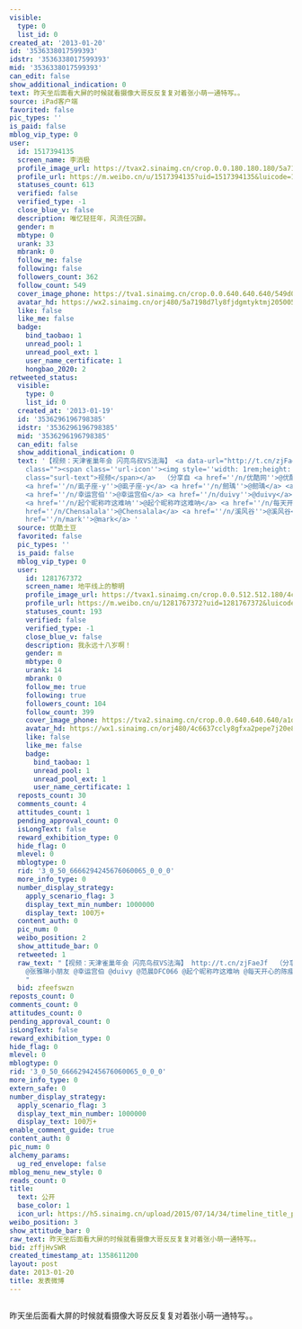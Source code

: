 ```yaml
---
visible:
  type: 0
  list_id: 0
created_at: '2013-01-20'
id: '3536338017599393'
idstr: '3536338017599393'
mid: '3536338017599393'
can_edit: false
show_additional_indication: 0
text: 昨天坐后面看大屏的时候就看摄像大哥反反复复对着张小萌一通特写。。
source: iPad客户端
favorited: false
pic_types: ''
is_paid: false
mblog_vip_type: 0
user:
  id: 1517394135
  screen_name: 李消极
  profile_image_url: https://tvax2.sinaimg.cn/crop.0.0.180.180.180/5a7198d7ly8fjdgmtyktmj20500500so.jpg?KID=imgbed,tva&Expires=1606399748&ssig=Ub%2BDQCuS4k
  profile_url: https://m.weibo.cn/u/1517394135?uid=1517394135&luicode=10000011&lfid=2304131517394135_-_WEIBO_SECOND_PROFILE_WEIBO
  statuses_count: 613
  verified: false
  verified_type: -1
  close_blue_v: false
  description: 唯忆轻狂年，风流任沉醉。
  gender: m
  mbtype: 0
  urank: 33
  mbrank: 0
  follow_me: false
  following: false
  followers_count: 362
  follow_count: 549
  cover_image_phone: https://tva1.sinaimg.cn/crop.0.0.640.640.640/549d0121tw1egm1kjly3jj20hs0hsq4f.jpg
  avatar_hd: https://wx2.sinaimg.cn/orj480/5a7198d7ly8fjdgmtyktmj20500500so.jpg
  like: false
  like_me: false
  badge:
    bind_taobao: 1
    unread_pool: 1
    unread_pool_ext: 1
    user_name_certificate: 1
    hongbao_2020: 2
retweeted_status:
  visible:
    type: 0
    list_id: 0
  created_at: '2013-01-19'
  id: '3536296196798385'
  idstr: '3536296196798385'
  mid: '3536296196798385'
  can_edit: false
  show_additional_indication: 0
  text: '【视频：天津雀巢年会 闪亮鸟叔VS法海】 <a data-url="http://t.cn/zjFaeJf" target="_blank" href="https://weibo.cn/sinaurl?url_type=1&object_type=&pos=1&luicode=10000011&lfid=2304131517394135_-_WEIBO_SECOND_PROFILE_WEIBO&u=http%3A%2F%2Fv.youku.com%2Fv_show%2Fid_XNTA0MTQ5MTMy.html%3Furl_type%3D1%26object_type%3D%26pos%3D1"
    class=""><span class=''url-icon''><img style=''width: 1rem;height: 1rem'' src=''http://u1.sinaimg.cn/upload/2014/10/16/timeline_card_small_video_default.png''></span><span
    class="surl-text">视频</span></a>  （分享自 <a href=''/n/优酷网''>@优酷网</a>）<a href=''/n/徐徐道来啦''>@徐徐道来啦</a>
    <a href=''/n/虱子座-y''>@虱子座-y</a> <a href=''/n/劒瑀''>@劒瑀</a> <a href=''/n/张雅琳小朋友''>@张雅琳小朋友</a>
    <a href=''/n/幸运宫伯''>@幸运宫伯</a> <a href=''/n/duivy''>@duivy</a> <a href=''/n/范晨DFC066''>@范晨DFC066</a>
    <a href=''/n/起个昵称咋这难呐''>@起个昵称咋这难呐</a> <a href=''/n/每天开心的陈瘦瘦''>@每天开心的陈瘦瘦</a> <a
    href=''/n/Chensalala''>@Chensalala</a> <a href=''/n/溪风谷''>@溪风谷</a> <a href=''/n/李消极''>@李消极</a>  视频已经上传啦，高清的还得等一会，话说宫叔太给力啦！！<a
    href=''/n/mark''>@mark</a> '
  source: 优酷土豆
  favorited: false
  pic_types: ''
  is_paid: false
  mblog_vip_type: 0
  user:
    id: 1281767372
    screen_name: 地平线上的黎明
    profile_image_url: https://tvax1.sinaimg.cn/crop.0.0.512.512.180/4c6637ccly8gfxa2pepe7j20e80e8dg7.jpg?KID=imgbed,tva&Expires=1606399748&ssig=c9BytOI3PZ
    profile_url: https://m.weibo.cn/u/1281767372?uid=1281767372&luicode=10000011&lfid=2304131517394135_-_WEIBO_SECOND_PROFILE_WEIBO
    statuses_count: 193
    verified: false
    verified_type: -1
    close_blue_v: false
    description: 我永远十八岁啊！
    gender: m
    mbtype: 0
    urank: 14
    mbrank: 0
    follow_me: true
    following: true
    followers_count: 104
    follow_count: 399
    cover_image_phone: https://tva2.sinaimg.cn/crop.0.0.640.640.640/a1d3feabjw1ecat8op0e1j20hs0hswgu.jpg
    avatar_hd: https://wx1.sinaimg.cn/orj480/4c6637ccly8gfxa2pepe7j20e80e8dg7.jpg
    like: false
    like_me: false
    badge:
      bind_taobao: 1
      unread_pool: 1
      unread_pool_ext: 1
      user_name_certificate: 1
  reposts_count: 30
  comments_count: 4
  attitudes_count: 1
  pending_approval_count: 0
  isLongText: false
  reward_exhibition_type: 0
  hide_flag: 0
  mlevel: 0
  mblogtype: 0
  rid: '3_0_50_6666294245676060065_0_0_0'
  more_info_type: 0
  number_display_strategy:
    apply_scenario_flag: 3
    display_text_min_number: 1000000
    display_text: 100万+
  content_auth: 0
  pic_num: 0
  weibo_position: 2
  show_attitude_bar: 0
  retweeted: 1
  raw_text: "【视频：天津雀巢年会 闪亮鸟叔VS法海】 http://t.cn/zjFaeJf  （分享自 @优酷网）@徐徐道来啦 @虱子座-y @劒瑀
    @张雅琳小朋友 @幸运宫伯 @duivy @范晨DFC066 @起个昵称咋这难呐 @每天开心的陈瘦瘦 @Chensalala @溪风谷 @李消极  视频已经上传啦，高清的还得等一会，话说宫叔太给力啦！！@mark
    ​​​"
  bid: zfeefswzn
reposts_count: 0
comments_count: 0
attitudes_count: 0
pending_approval_count: 0
isLongText: false
reward_exhibition_type: 0
hide_flag: 0
mlevel: 0
mblogtype: 0
rid: '3_0_50_6666294245676060065_0_0_0'
more_info_type: 0
extern_safe: 0
number_display_strategy:
  apply_scenario_flag: 3
  display_text_min_number: 1000000
  display_text: 100万+
enable_comment_guide: true
content_auth: 0
pic_num: 0
alchemy_params:
  ug_red_envelope: false
mblog_menu_new_style: 0
reads_count: 0
title:
  text: 公开
  base_color: 1
  icon_url: https://h5.sinaimg.cn/upload/2015/07/14/34/timeline_title_public_default.png
weibo_position: 3
show_attitude_bar: 0
raw_text: 昨天坐后面看大屏的时候就看摄像大哥反反复复对着张小萌一通特写。。
bid: zffjHvSWR
created_timestamp_at: 1358611200
layout: post
date: 2013-01-20
title: 发表微博
---
```


![]()

昨天坐后面看大屏的时候就看摄像大哥反反复复对着张小萌一通特写。。

